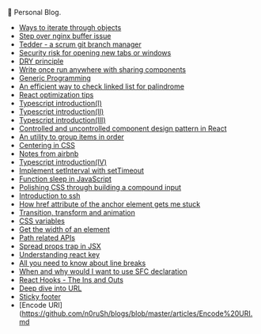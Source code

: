  🚚 Personal Blog.

* [Ways to iterate through objects](https://github.com/n0ruSh/blogs/blob/master/articles/Ways%20to%20iterate%20through%20objects.md)
* [Step over nginx buffer issue](https://github.com/n0ruSh/blogs/blob/master/articles/Nginx%20Buffer%20Problem.md)
* [Tedder - a scrum git branch manager](https://github.com/n0ruSh/blogs/blob/master/articles/Tedder%20-%20a%20scrum%20git%20branch%20manager.md)
* [Security risk for opening new tabs or windows](https://github.com/n0ruSh/blogs/blob/master/articles/Security%20risk%20for%20opening%20new%20tabs%20or%20windows.md)
* [DRY principle](https://github.com/n0ruSh/blogs/blob/master/articles/DRY%20principle.md)
* [Write once run anywhere with sharing components](https://github.com/n0ruSh/blogs/blob/master/articles/Write%20once%20run%20anywhere%20with%20sharing%20components.md)
* [Generic Programming](https://github.com/n0ruSh/blogs/blob/master/articles/Generic%20Programming.md)
* [An efficient way to check linked list for palindrome](https://github.com/n0ruSh/blogs/blob/master/articles/An%20efficient%20way%20to%20check%20linked%20list%20for%20palindrome.md)
* [React optimization tips](https://github.com/n0ruSh/blogs/blob/master/articles/React%20optimization%20tips.md)
* [Typescript introduction(Ⅰ)](https://github.com/n0ruSh/blogs/blob/master/articles/Typescript%20introduction(%E2%85%A0).md)
* [Typescript introduction(ⅠI)](https://github.com/n0ruSh/blogs/blob/master/articles/Typescript%20introduction(%E2%85%A1).md)
* [Typescript introduction(ⅠII)](https://github.com/n0ruSh/blogs/blob/master/articles/Typescript%20introduction(%E2%85%A0II).md)
* [Controlled and uncontrolled component design pattern in React](https://github.com/n0ruSh/blogs/blob/master/articles/Controlled%20and%20uncontrolled%20component%20design%20pattern%20in%20React.md)
* [An utility to group items in order](https://github.com/n0ruSh/blogs/blob/master/articles/An%20Utility%20to%20group%20items%20in%20order.md)
* [Centering in CSS](https://github.com/n0ruSh/blogs/blob/master/articles/Centering%20in%20CSS.md)
* [Notes from airbnb](https://github.com/n0ruSh/blogs/blob/master/articles/Notes%20from%20airbnb.md)
* [Typescript introduction(ⅠV)](https://github.com/n0ruSh/blogs/blob/master/articles/Typescript%20introduction(IV).md)
* [Implement setInterval with setTimeout](https://github.com/n0ruSh/blogs/blob/master/articles/Implement%20setInterval%20with%20setTimeout.md)
* [Function sleep in JavaScript](https://github.com/n0ruSh/blogs/blob/master/articles/Function%20sleep%20in%20JavaScript.md)
* [Polishing CSS through building a compound input](https://github.com/n0ruSh/blogs/blob/master/articles/Polishing%20CSS%20through%20building%20a%20compound%20input.md)
* [Introduction to ssh](https://github.com/n0ruSh/blogs/blob/master/articles/Introduction%20to%20ssh.md)
* [How href attribute of the anchor element gets me stuck](https://github.com/n0ruSh/blogs/blob/master/articles/How%20href%20attribute%20of%20the%20anchor%20element%20gets%20me%20stuck.md)
* [Transition, transform and animation](https://github.com/n0ruSh/blogs/blob/master/articles/Transition%2C%20transform%20and%20animation.md)
* [CSS variables](https://github.com/n0ruSh/blogs/blob/master/articles/CSS%20variables.md)
* [Get the width of an element](https://github.com/n0ruSh/blogs/blob/master/articles/Get%20the%20width%20of%20an%20element.md)
* [Path related APIs](https://github.com/n0ruSh/blogs/blob/master/articles/Path%20related%20APIs.md)
* [Spread props trap in JSX](https://github.com/n0ruSh/blogs/blob/master/articles/Spread%20props%20trap%20in%20JSX.md)
* [Understanding react key](https://github.com/n0ruSh/blogs/blob/master/articles/Understanding%20react%20key.md)
* [All you need to know about line breaks](https://github.com/n0ruSh/blogs/blob/master/articles/All%20you%20need%20to%20know%20about%20line%20breaks.md)
* [When and why would I want to use SFC declaration](https://github.com/n0ruSh/blogs/blob/master/articles/When%20and%20why%20would%20I%20want%20to%20use%20SFC%20declaration.md)
* [React Hooks - The Ins and Outs](https://github.com/n0ruSh/blogs/blob/master/articles/React%20Hooks%20-%20The%20Ins%20and%20Outs.md)
* [Deep dive into URL](https://github.com/n0ruSh/blogs/blob/master/articles/Deep%20dive%20into%20URL.md)
* [Sticky footer](https://github.com/n0ruSh/blogs/blob/master/articles/Deep%20dive%20into%20URL.md)
* [Encode URI](https://github.com/n0ruSh/blogs/blob/master/articles/Encode%20URI.md
